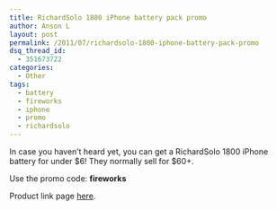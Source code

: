 ```yaml
---
title: RichardSolo 1800 iPhone battery pack promo
author: Anson L
layout: post
permalink: /2011/07/richardsolo-1800-iphone-battery-pack-promo
dsq_thread_id:
  - 351673722
categories:
  - Other
tags:
  - battery
  - fireworks
  - iphone
  - promo
  - richardsolo
---
```

In case you haven&#8217;t heard yet, you can get a RichardSolo 1800 iPhone battery for under $6! They normally sell for $60+.<img class="alignright" title="RS001" src="https://i0.wp.com/apparentetch.com/wp-content/uploads/2011/07/RS001_1.jpg?resize=300%2C159" alt="" data-recalc-dims="1" />

Use the promo code: **fireworks**

Product link page <a href="http://richardsolo.com/richardsolo1800foriphone.aspx" target="_blank">here</a>.
